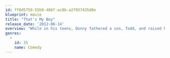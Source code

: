 ```yaml
---
id: ff0d5750-55b9-486f-ac8b-a2f937435d0e
blueprint: movie
title: "That's My Boy"
release_date: '2012-06-14'
overview: "While in his teens, Donny fathered a son, Todd, and raised him as a single parent up until Todd's 18th birthday. Now, after not seeing each other for years, Todd's world comes crashing down when Donny resurfaces just before Todd's wedding."
genres:
  -
    id: 35
    name: Comedy
---
```

